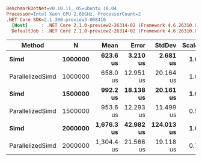 ``` ini

BenchmarkDotNet=v0.10.11, OS=ubuntu 16.04
Processor=Intel Xeon CPU 2.60GHz, ProcessorCount=2
.NET Core SDK=2.1.300-preview3-008416
  [Host]     : .NET Core 2.1.0-preview2-26314-02 (Framework 4.6.26310.01), 64bit RyuJIT
  DefaultJob : .NET Core 2.1.0-preview2-26314-02 (Framework 4.6.26310.01), 64bit RyuJIT


```
|           Method |       N |       Mean |     Error |     StdDev | Scaled | ScaledSD |
|----------------- |-------- |-----------:|----------:|-----------:|-------:|---------:|
|             **Simd** | **1000000** |   **623.6 us** |  **3.210 us** |   **2.681 us** |   **1.00** |     **0.00** |
| ParallelizedSimd | 1000000 |   658.0 us | 12.951 us |  20.164 us |   1.06 |     0.03 |
|             **Simd** | **1500000** |   **992.2 us** | **18.138 us** |  **20.161 us** |   **1.00** |     **0.00** |
| ParallelizedSimd | 1500000 |   953.6 us | 12.293 us |  11.499 us |   0.96 |     0.02 |
|             **Simd** | **2000000** | **1,676.3 us** | **42.982 us** | **124.013 us** |   **1.00** |     **0.00** |
| ParallelizedSimd | 2000000 | 1,304.4 us | 21.566 us |  19.118 us |   0.78 |     0.06 |
